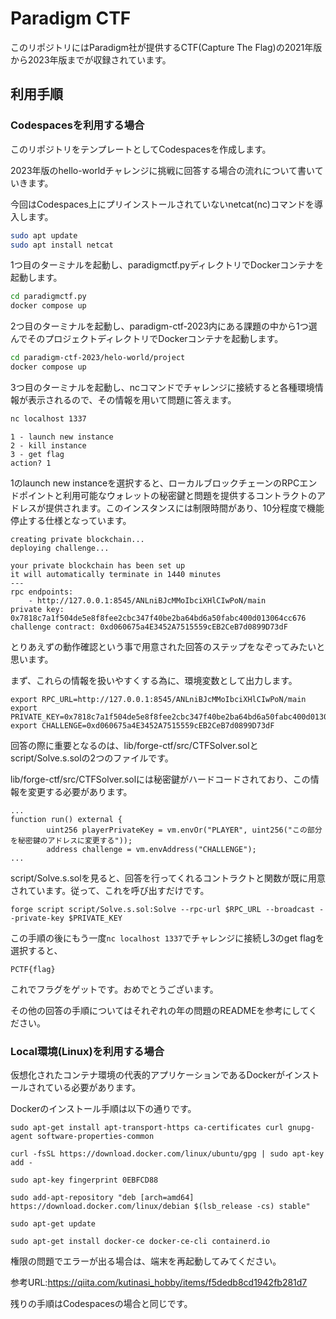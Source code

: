 # Paradigm CTF

このリポジトリにはParadigm社が提供するCTF(Capture The Flag)の2021年版から2023年版までが収録されています。

## 利用手順

### Codespacesを利用する場合

このリポジトリをテンプレートとしてCodespacesを作成します。

2023年版のhello-worldチャレンジに挑戦に回答する場合の流れについて書いていきます。

今回はCodespaces上にプリインストールされていないnetcat(nc)コマンドを導入します。

```bash
sudo apt update
sudo apt install netcat
```

1つ目のターミナルを起動し、paradigmctf.pyディレクトリでDockerコンテナを起動します。

```bash
cd paradigmctf.py
docker compose up
```

2つ目のターミナルを起動し、paradigm-ctf-2023内にある課題の中から1つ選んでそのプロジェクトディレクトリでDockerコンテナを起動します。

```bash
cd paradigm-ctf-2023/helo-world/project
docker compose up
```

3つ目のターミナルを起動し、ncコマンドでチャレンジに接続すると各種環境情報が表示されるので、その情報を用いて問題に答えます。

```bash
nc localhost 1337
```

```
1 - launch new instance
2 - kill instance
3 - get flag
action? 1
```
1のlaunch new instanceを選択すると、ローカルブロックチェーンのRPCエンドポイントと利用可能なウォレットの秘密鍵と問題を提供するコントラクトのアドレスが提供されます。このインスタンスには制限時間があり、10分程度で機能停止する仕様となっています。

```
creating private blockchain...
deploying challenge...

your private blockchain has been set up
it will automatically terminate in 1440 minutes
---
rpc endpoints:
    - http://127.0.0.1:8545/ANLniBJcMMoIbciXHlCIwPoN/main
private key:        0x7818c7a1f504de5e8f8fee2cbc347f40be2ba64bd6a50fabc400d013064cc676
challenge contract: 0xd060675a4E3452A7515559cEB2CeB7d0899D73dF
```

とりあえずの動作確認という事で用意された回答のステップをなぞってみたいと思います。

まず、これらの情報を扱いやすくする為に、環境変数として出力します。

```
export RPC_URL=http://127.0.0.1:8545/ANLniBJcMMoIbciXHlCIwPoN/main
export PRIVATE_KEY=0x7818c7a1f504de5e8f8fee2cbc347f40be2ba64bd6a50fabc400d013064cc676
export CHALLENGE=0xd060675a4E3452A7515559cEB2CeB7d0899D73dF
```

回答の際に重要となるのは、lib/forge-ctf/src/CTFSolver.solとscript/Solve.s.solの2つのファイルです。

lib/forge-ctf/src/CTFSolver.solには秘密鍵がハードコードされており、この情報を変更する必要があります。

```
...
function run() external {
        uint256 playerPrivateKey = vm.envOr("PLAYER", uint256("この部分を秘密鍵のアドレスに変更する"));
        address challenge = vm.envAddress("CHALLENGE");
...
```

script/Solve.s.solを見ると、回答を行ってくれるコントラクトと関数が既に用意されています。従って、これを呼び出すだけです。

```
forge script script/Solve.s.sol:Solve --rpc-url $RPC_URL --broadcast --private-key $PRIVATE_KEY
```

この手順の後にもう一度`nc localhost 1337`でチャレンジに接続し3のget flagを選択すると、
```
PCTF{flag}
```

これでフラグをゲットです。おめでとうございます。

その他の回答の手順についてはそれぞれの年の問題のREADMEを参考にしてください。

### Local環境(Linux)を利用する場合

仮想化されたコンテナ環境の代表的アプリケーションであるDockerがインストールされている必要があります。

Dockerのインストール手順は以下の通りです。

`
sudo apt-get install apt-transport-https ca-certificates curl gnupg-agent software-properties-common
`

`
curl -fsSL https://download.docker.com/linux/ubuntu/gpg | sudo apt-key add -
`

`
sudo apt-key fingerprint 0EBFCD88
`

`
sudo add-apt-repository "deb [arch=amd64] https://download.docker.com/linux/debian $(lsb_release -cs) stable"
`

`
sudo apt-get update
`

`
sudo apt-get install docker-ce docker-ce-cli containerd.io
`

権限の問題でエラーが出る場合は、端末を再起動してみてください。

参考URL:https://qiita.com/kutinasi_hobby/items/f5dedb8cd1942fb281d7

残りの手順はCodespacesの場合と同じです。
